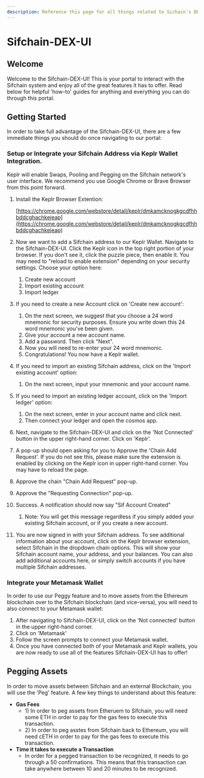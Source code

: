 ```yaml
---
description: Reference this page for all things related to Sichain's DEX UI.
---
```


# Sifchain-DEX-UI

## Welcome

Welcome to the Sifchain-DEX-UI! This is your portal to interact with the Sifchain system and enjoy all of the great features it has to offer. Read below for helpful 'how-to' guides for anything and everything you can do through this portal. 

## Getting Started

In order to take full advantage of the Sifchain-DEX-UI, there are a few immediate things you should do once navigating to our portal:

### Setup or Integrate your Sifchain Address via Keplr Wallet Integration. 

Keplr will enable Swaps, Pooling and Pegging on the Sifchain network's user interface. We recommend you use Google Chrome or Brave Browser from this point forward. 

1. Install the Keplr Browser Extention: 

   [https://chrome.google.com/webstore/detail/keplr/dmkamcknogkgcdfhhbddcghachkejeap](https://chrome.google.com/webstore/detail/keplr/dmkamcknogkgcdfhhbddcghachkejeap)

2. Now we want to add a Sifchain address to our Keplr Wallet.  Navigate to the Sifchain-DEX-UI. Click the Keplr icon in the top right portion of your browser. If you don't see it, click the puzzle piece, then enable it. You may need to "reload to enable extension" depending on your security settings. Choose your option here:
   1. Create new account
   2. Import existing account
   3. Import ledger
3. If you need to create a new Account click on 'Create new account':
   1. On the next screen, we suggest that you choose a 24 word mnemonic for security purposes. Ensure you write down this 24 word mnemonic you've been given. 
   2. Give your account a new account name. 
   3. Add a password. Then click "Next".
   4. Now you will need to re-enter your 24 word mnemonic. 
   5. Congratulations! You now have a Keplr wallet.
4. If you need to import an existing Sifchain address, click on the 'Import existing account' option:
   1. On the next screen, input your mnemonic and your account name.
5. If you need to import an existing ledger account, click on the 'Import ledger' option:
   1. On the next screen, enter in your account name and click next. 
   2. Then connect your ledger and open the cosmos app.
6. Next, navigate to the Sifchain-DEX-UI and click on the 'Not Connected' button in the upper right-hand corner. Click on 'Keplr'. 
7. A pop-up should open asking for you to Approve the 'Chain Add Request'. If you do not see this, please make sure the extension is enabled by clicking on the Keplr icon in upper right-hand corner. You may have to reload the page.
8. Approve the chain "Chain Add Request" pop-up.
9. Approve the "Requesting Connection" pop-up.
10. Success. A notification should now say "Sif Account Created"
    1. Note: You will get this message regardless if you simply added your existing Sifchain account, or if you create a new account. 
11. You are now signed in with your Sifchain address. To see additional information about your account, click on the Keplr browser extension, select Sifchain in the dropdown chain options. This will show your Sifchain account name, your address, and your balances. You can also add additional accounts here, or simply switch accounts if you have multiple Sifchain addresses.

### Integrate your Metamask Wallet

In order to use our Peggy feature and to move assets from the Ethereum blockchain over to the Sifchain blockchain \(and vice-versa\), you will need to also connect to your Metamask wallet:

1. After navigating to Sifchain-DEX-UI, click on the 'Not connected' button in the upper right-hand corner.
2. Click on 'Metamask'
3. Follow the screen prompts to connect your Metamask wallet. 
4. Once you have connected both of your Metamask and Keplr wallets, you are now ready to use all of the features Sifchain-DEX-UI has to offer!

## Pegging Assets

In order to move assets between Sifchain and an external Blockchain, you will use the 'Peg' feature. A few key things to understand about this feature:

* **Gas Fees**
  * 1\) In order to peg assets from Etheruem to Sifchain, you will need some ETH in order to pay for the gas fees to execute this transaction.
  * 2\) In order to peg asstes from Sifchain back to Ethereum, you will need cETH in order to pay for the gas fees to execute this transaction.
* **Time it takes to execute a Transaction**
  * In order for a pegged transaction to be recognized, it needs to go through a 50 confirmations. This means that this transaction can take anywhere between 10 and 20 minutes to be recognized.

